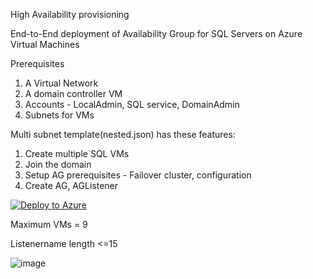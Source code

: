 High Availability provisioning

End-to-End deployment of Availability Group for SQL Servers on Azure Virtual Machines

Prerequisites
1. A Virtual Network
2. A domain controller VM
3. Accounts - LocalAdmin, SQL service, DomainAdmin
4. Subnets for VMs 


Multi subnet template(nested.json) has these features:
1. Create multiple SQL VMs
2. Join the domain
3. Setup AG prerequisites - Failover cluster, configuration
5. Create AG, AGListener



[![Deploy to Azure](https://aka.ms/deploytoazurebutton)](https://portal.azure.com/?feature.armendpointprefix=eastus2euap#create/Microsoft.Template/uri/https%3A%2F%2Fraw.githubusercontent.com%2Fshiva08%2FARM%2Fmain%2Fnested.json)


Maximum VMs = 9

Listenername length <=15

![image](https://user-images.githubusercontent.com/7246619/161142128-97d2f8af-ae41-4d51-9e9c-0d2ed9f58625.png)
